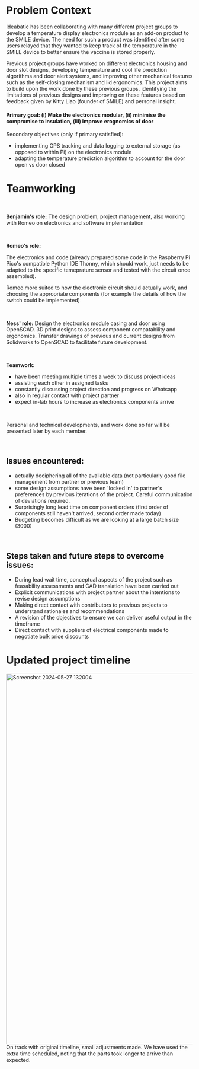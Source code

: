 # Problem Context
Ideabatic has been collaborating with many different project groups to develop a temperature display electronics module as an add-on product to the SMILE device. The need for such a product was identified after some users relayed that they wanted to keep track of the temperature in the SMILE device to better ensure the vaccine is stored properly.

Previous project groups have worked on different electronics housing and door slot designs, developing temperature and cool life prediction algorithms and door alert systems, and improving other mechanical features such as the self-closing mechanism and lid ergonomics. This project aims to build upon the work done by these previous groups, identifying the limitations of previous designs and improving on these features based on feedback given by Kitty Liao (founder of SMILE) and personal insight.

#### Primary goal: (i) Make the electronics modular, (ii) minimise the compromise to insulation, (iii) improve erognomics of door

Secondary objectives (only if primary satisfied): 
- implementing GPS tracking and data logging to external storage (as opposed to within Pi) on the electronics module
- adapting the temperature prediction algorithm to account for the door open vs door closed

# Teamworking

<br />

**Benjamin's role:** The design problem, project management, also working with Romeo on electronics and software implementation

<br />

**Romeo's role:**

The electronics and code (already prepared some code in the Raspberry Pi Pico's compatible Python IDE Thonny, 
which should work, just needs to be adapted to the specific temeprature sensor and tested with the circuit once assembled). 

Romeo more suited to how the electronic circuit should actually work, and choosing the appropriate components 
(for example the details of how the switch could be implemented)

<br />

**Ness' role:**
Design the electronics module casing and door using OpenSCAD.
3D print designs to assess component compatability and ergonomics.
Transfer drawings of previous and current designs from Solidworks to OpenSCAD to facilitate future development.

<br />

**Teamwork:**
- have been meeting multiple times a week to discuss project ideas
- assisting each other in assigned tasks
- constantly discussing project direction and progress on Whatsapp
- also in regular contact with project partner
- expect in-lab hours to increase as electronics components arrive

<br />

Personal and technical developments, and work done so far will be presented later by each member.

<br />

## Issues encountered:

- actually deciphering all of the available data (not particularly good file management from partner or previous team)
- some design assumptions have been 'locked in' to partner's preferences by previous iterations of the project. Careful communication of deviations required. 
- Surprisingly long lead time on component orders (first order of components still haven't arrived, second order made today)
- Budgeting becomes difficult as we are looking at a large batch size (3000)

<br />

## Steps taken and future steps to overcome issues:

- During lead wait time, conceptual aspects of the project such as feasability assessments and CAD translation have been carried out
- Explicit communications with project partner about the intentions to revise design assumptions
- Making direct contact with contributors to previous projects to understand rationales and recommendations
- A revision of the objectives to ensure we can deliver useful output in the timeframe
- Direct contact with suppliers of electrical components made to negotiate bulk price discounts

# Updated project timeline
<img width="1000" alt="Screenshot 2024-05-27 132004" src="https://github.com/Technology-for-the-Poorest-Billion/2024-ideabatic-beam/assets/99049952/26ced931-077a-4340-92c2-954b23e655ac">
<br> On track with original timeline, small adjustments made. We have used the extra time scheduled, noting that the parts took longer to arrive than expected.
